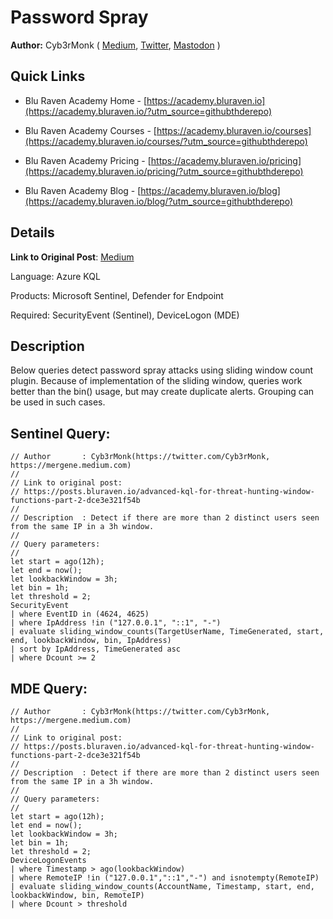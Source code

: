 # Password Spray

**Author:** Cyb3rMonk ( [Medium](https://mergene.medium.com), [Twitter](https://twitter.com/Cyb3rMonk), [Mastodon](https://infosec.exchange/@cyb3rmonk) )

## Quick Links

* Blu Raven Academy Home - [https://academy.bluraven.io](https://academy.bluraven.io/?utm_source=githubthderepo)
  
* Blu Raven Academy Courses - [https://academy.bluraven.io/courses](https://academy.bluraven.io/courses/?utm_source=githubthderepo)

* Blu Raven Academy Pricing - [https://academy.bluraven.io/pricing](https://academy.bluraven.io/pricing/?utm_source=githubthderepo)

* Blu Raven Academy Blog - [https://academy.bluraven.io/blog](https://academy.bluraven.io/blog/?utm_source=githubthderepo)

## Details

**Link to Original Post**: [Medium](https://posts.bluraven.io/advanced-kql-for-threat-hunting-window-functions-part-2-dce3e321f54b)

Language: Azure KQL

Products: Microsoft Sentinel, Defender for Endpoint

Required: SecurityEvent (Sentinel), DeviceLogon (MDE)


## Description

Below queries detect password spray attacks using sliding window count plugin. Because of implementation of the sliding window, queries work better than the bin() usage, but may create duplicate alerts. Grouping can be used in such cases.



**Sentinel Query:**
---

```Kusto
// Author       : Cyb3rMonk(https://twitter.com/Cyb3rMonk, https://mergene.medium.com)
//
// Link to original post:
// https://posts.bluraven.io/advanced-kql-for-threat-hunting-window-functions-part-2-dce3e321f54b
//
// Description  : Detect if there are more than 2 distinct users seen from the same IP in a 3h window.
//
// Query parameters:
//
let start = ago(12h);
let end = now();
let lookbackWindow = 3h;
let bin = 1h;
let threshold = 2;
SecurityEvent
| where EventID in (4624, 4625)
| where IpAddress !in ("127.0.0.1", "::1", "-")
| evaluate sliding_window_counts(TargetUserName, TimeGenerated, start, end, lookbackWindow, bin, IpAddress)
| sort by IpAddress, TimeGenerated asc
| where Dcount >= 2
```

**MDE Query:**
---

```Kusto
// Author       : Cyb3rMonk(https://twitter.com/Cyb3rMonk, https://mergene.medium.com)
//
// Link to original post:
// https://posts.bluraven.io/advanced-kql-for-threat-hunting-window-functions-part-2-dce3e321f54b
//
// Description  : Detect if there are more than 2 distinct users seen from the same IP in a 3h window.
//
// Query parameters:
//
let start = ago(12h);
let end = now();
let lookbackWindow = 3h;
let bin = 1h;
let threshold = 2;
DeviceLogonEvents
| where Timestamp > ago(lookbackWindow)
| where RemoteIP !in ("127.0.0.1","::1","-") and isnotempty(RemoteIP)
| evaluate sliding_window_counts(AccountName, Timestamp, start, end, lookbackWindow, bin, RemoteIP)
| where Dcount > threshold
```
